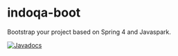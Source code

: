 # indoqa-boot
Bootstrap your project based on Spring 4 and Javaspark.

[![Javadocs](https://www.javadoc.io/badge/indoqa/indoqa-boot.svg)](https://www.javadoc.io/doc/indoqa/indoqa-boot)
